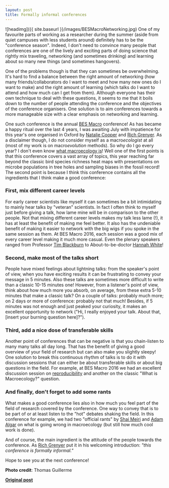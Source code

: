 ```yaml
---
layout: post
title: Formally informal conferences
---
```


![headimg]({{ site.baseurl }}/images/BESMacroNetworking.jpg)
One of my favourite parts of working as a researcher during the summer (aside from quiet campuses with less students around) definitely has to be the "conference season". Indeed, I don't need to convince many people that conferences are one of the lively and exciting parts of doing science that rightly mix traveling, networking (and sometimes drinking) and learning about so many new things (and sometimes hangovers).

One of the problems though is that they can sometimes be overwhelming. It's hard to find a balance between the right amount of networking (how many friends/collaborators do I want to meet and how many new ones do I want to make) and the right amount of learning (which talks do I want to attend and how much can I get from them). Although everyone has their own technique to deal with these questions, it seems to me that it boils down to the number of people attending the conference and the objectives of the conference organisers. One solution is to aim conferences towards a more manageable size with a clear emphasis on networking and learning.

One such conference is the annual [BES Macro](http://www.britishecologicalsociety.org/membership-community/special-interest-groups/macroecology/) conference! As has became a happy ritual over the last 4 years, I was awaiting July with impatience for this year's one organised in Oxford by [Natalie Cooper](https://twitter.com/nhcooper123) and [Rich Grenyer](https://twitter.com/rich_). As a disclaimer though, I do not consider myself as a macro*ecologist* at all (most of my work is on macro*evolution* methods). So why do I go every year? I don't even know [what macroecology is](http://rsbl.royalsocietypublishing.org/content/8/6/904)! Well one of the first points is that this conference covers a vast array of topics, this year reaching far beyond the classic bird species richness heat maps with presentations on microbe populations in tree holes and sampling biases in the fossil record! The second point is because I think this conference contains all the ingredients that I think make a good conference:

### First, mix different career levels
For early career scientists like myself it can sometimes be a bit intimidating to mainly hear talks by "veteran" scientists. In fact I often think to myself just before giving a talk, how lame mine will be in comparison to the other people. Not that mixing different career levels makes my talk less lame (!), it has at least the benefit of making me feel better. It also has the undeniable benefit of making it easier to network with the big wigs if you spoke in the same session as them. At BES Macro 2016, each session was a good mix of every career level making it much more casual. Even the plenary speakers ranged from Professor [Tim Blackburn](https://twitter.com/TimBlackburn66) to About-to-be-doctor [Hannah White](https://twitter.com/hannah_wht)!

### Second, make most of the talks short
People have mixed feelings about lightning talks: from the speaker's point of view, when you have exciting results it can be frustrating to convey your message in 5 minutes. Also these talks are sometimes more difficult to write than a classic 10-15 minutes one! However, from a listener's point of view, think about how much more you absorb, on average, from these extra 5-10 minutes that make a classic talk? On a couple of talks: probably much more; on 2 days or more of conference: probably not that much! Besides, if 5 minutes was not enough and just peaked your curiosity, it makes an excellent opportunity to network ("Hi, I really enjoyed your talk. About that, [insert your burning question here]?").

### Third, add a nice dose of transferable skills
Another point of conferences that can be negative is that you chain-listen to many many talks all day long. That has the benefit of giving a good overview of your field of research but can also make you slightly sleepy! One solution to break this continuous rhythm of talks is to do it with discussion sessions that can either be about transferable skills or about big questions in the field. For example, at BES Macro 2016 we had an excellent discussion session on [reproducibility](https://docs.google.com/document/d/1ZZ2OKI_eL2XTfKmyCplT6qf1qCLlpMFctbRs_Zs_c64/edit) and another on the classic "What is Macroecology?" question.

### And finally, don't forget to add some rants
What makes a good conference lies also in how much you feel part of the field of research covered by the conference. One way to convey that is to be part of or at least listen to the "hot" debates shaking the field. In this conference for example, we had two "official rants" by [Shai Meiri](http://shaimeirilab.weebly.com/) and [Adam Algar](https://twitter.com/acalgar) on what is going wrong in macroecology (but still how much cool work is done).

And of course, the main ingredient is the attitude of the people towards the conference. As [Rich Grenyer](https://twitter.com/rich_) put it in his welcoming introduction: *"this conference is formally informal."*

Hope to see you at the next conference!

**Photo credit**: Thomas Guillerme

**[Original post](http://macromuseum.github.io/BESMacro16/)**
